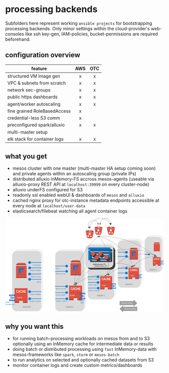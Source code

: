 processing backends
===================
Subfolders here represent working `ansible projects` for 
bootstrapping processing backends. Only minor settings within the cloud-provider's 
web-consoles like ssh key-gen, IAM-policies, bucket-permissions 
are required beforehand.

## configuration overview

|        feature               | AWS | OTC |
| -----------------------------|:---:|:---:|
| structured VM Image gen      |  x  |  x  |
| VPC & subnets from scratch   |  x  |  x  |
| network sec-groups           |  x  |  x  |
| public https dashboards      |  x  |  x  |
| agent/worker autoscaling     |  x  |  x  |
| fine grained RoleBasedAccess |  x  |     |
| credential-less S3 comm      |  x  |     |
| preconfigured spark/alluxio  |  x  |  x  |
| multi-master setup           |     |     |
| elk stack for container logs |  x  |  x  |

##  what you get
- mesos cluster with one master (multi-master HA setup coming soon) and private agents within an autoscaling group (private IPs)
- distributed alluxio inMemory-FS accross mesos-agents (useable via alluxio-proxy REST API at `localhost:39999` on every cluster-node)
- alluxio underFS configured for S3
- readonly ssl enabled webUI & dashboards of `mesos` and `alluxio`
- cached nginx proxy for otc-instance metadata endpoints accessible at every node at  `localhost/user-data`
- elasticsearch/filebeat watching all agent container logs

![alt text](../img/whatyouget.png "whatyouget")

## why you want this
- for running batch-processing workloads on mesos from and to S3 optionally using an InMemory cache for intermediate data or results
- doing batch or distributed processing using `fast` InMemory-data with mesos-frameworks like `spark`, `storm` or `mesos-batch`
- to run analytics on selected and optionally cached datasets from S3
- monitor container logs and create custom metrics/dashboards